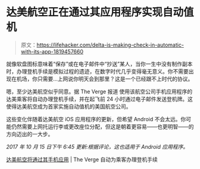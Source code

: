 # 达美航空正在通过其应用程序实现自动值机

> 原文：<https://lifehacker.com/delta-is-making-check-in-automatic-with-its-app-1819457660>

就像软盘图标意味着“保存”或在电子邮件中“抄送”某人，当你一生中没有制作副本时，办理登机手续是模拟过程的遗迹，在数字时代几乎变得毫无意义。你不需要出现在机场，你只需要…上网说你明天会到那里？这是一个已经跟不上时代的协议。



嗯，至少达美航空似乎同意。据 The Verge 报道 使用该航空公司手机应用程序的达美乘客将自动办理登机手续，并在起飞前 24 小时通过电子邮件发送登机牌。这使得达美航空成为首家实施自动值机的美国航空公司。

这些变化伴随着达美航空 iOS 应用程序的更新，但希望 Android 不会太远。你可能仍然需要上网托运行李或更改座位分配，但这是朝着更容易——也更明智——的方向迈出的一大步。

*2017 年 10 月 15 日下午 6:45 更新:根据评论，这也适用于 Android 应用程序。*

[达美航空将通过其手机应用](https://www.theverge.com/2017/10/12/16465172/delta-flight-check-in-process-eliminated-automatic-boarding-passes-app) | The Verge 自动为乘客办理登机手续